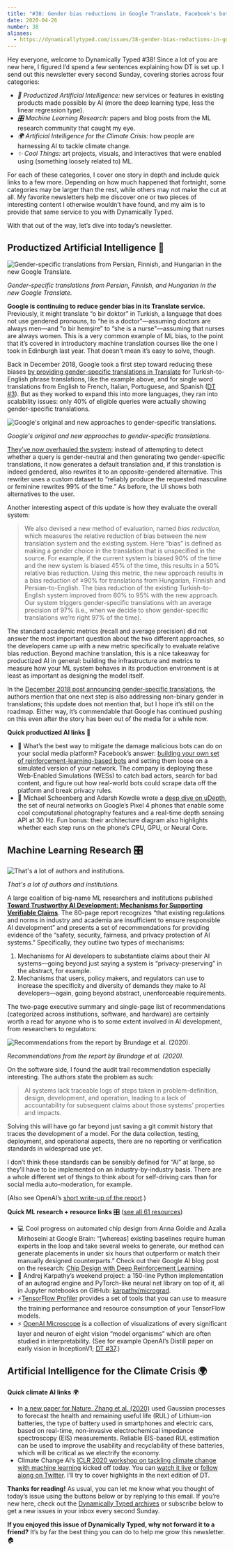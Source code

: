 ```yaml
---
title: "#38: Gender bias reductions in Google Translate, Facebook's bot simulation, and ML-based detection of battery degradation "
date: 2020-04-26
number: 38
aliases:
  - https://dynamicallytyped.com/issues/38-gender-bias-reductions-in-google-translate-facebook-s-bot-simulation-and-ml-based-detection-of-battery-degradation-240063
---
```


Hey everyone, welcome to Dynamically Typed #38!
Since a lot of you are new here, I figured I’d spend a few sentences explaining how DT is set up.
I send out this newsletter every second Sunday, covering stories across four categories:

* _🔌 Productized Artificial Intelligence:_ new services or features in existing products made possible by AI (more the deep learning type, less the linear regression type).
* _🎛 Machine Learning Research:_ papers and blog posts from the ML research community that caught my eye.
* _🌍 Artificial Intelligence for the Climate Crisis:_ how people are harnessing AI to tackle climate change.
* _✨ Cool Things:_ art projects, visuals, and interactives that were enabled using (something loosely related to) ML.

For each of these categories, I cover one story in depth and include quick links to a few more.
Depending on how much happened that fortnight, some categories may be larger than the rest, while others may not make the cut at all.
My favorite newsletters help me discover one or two pieces of interesting content I otherwise wouldn’t have found, and my aim is to provide that same service to you with Dynamically Typed.

With that out of the way, let’s dive into today’s newsletter.

## Productized Artificial Intelligence 🔌

![Gender-specific translations from Persian, Finnish, and Hungarian in the new Google Translate.](https://s3.amazonaws.com/revue/items/images/005/878/035/mail/8a2e6600f8b13d8f8d48a4ff11d55c09.png?1587831046)

_Gender-specific translations from Persian, Finnish, and Hungarian in the new Google Translate._

**Google is continuing to reduce gender bias in its Translate service.**
Previously, it might translate “o bir doktor” in Turkish, a language that does not use gendered pronouns, to “he is a doctor"—assuming doctors are always men—and "o bir hemşire” to “she is a nurse"—assuming that nurses are always women.
This is a very common example of ML bias, to the point that it’s covered in introductory machine translation courses like the one I took in Edinburgh last year.
That doesn’t mean it’s easy to solve, though.

Back in December 2018, Google took a first step toward reducing these biases [by providing gender-specific translations in Translate](https://ai.googleblog.com/2018/12/providing-gender-specific-translations.html?utm_campaign=Dynamically%20Typed&utm_medium=email&utm_source=Revue%20newsletter) for Turkish-to-English phrase translations, like the example above, and for single word translations from English to French, Italian, Portuguese, and Spanish ([DT #3](https://dynamicallytyped.com/issues/3-happy-holidays-149573?utm_campaign=Dynamically%20Typed&utm_medium=email&utm_source=Revue%20newsletter)).
But as they worked to expand this into more languages, they ran into scalability issues: only 40% of eligible queries were actually showing gender-specific translations.

![Google's original and new approaches to gender-specific translations.](https://s3.amazonaws.com/revue/items/images/005/878/845/mail/c4d7d7d487b38df5a92fe0d1d3ab11a5.png?1587883650)

_Google's original and new approaches to gender-specific translations._

[They’ve now overhauled the system](https://ai.googleblog.com/2018/12/providing-gender-specific-translations.html?utm_campaign=Dynamically%20Typed&utm_medium=email&utm_source=Revue%20newsletter): instead of attempting to detect whether a query is gender-neutral and then generating two gender-specific translations, it now generates a default translation and, if this translation is indeed gendered, also rewrites it to an opposite-gendered alternative.
This rewriter uses a custom dataset to “reliably produce the requested masculine or feminine rewrites 99% of the time.” As before, the UI shows both alternatives to the user.

Another interesting aspect of this update is how they evaluate the overall system:

> We also devised a new method of evaluation, named _bias reduction,_ which measures the relative reduction of bias between the new translation system and the existing system.
> Here “bias” is defined as making a gender choice in the translation that is unspecified in the source.
> For example, if the current system is biased 90% of the time and the new system is biased 45% of the time, this results in a 50% relative bias reduction.
> Using this metric, the new approach results in a bias reduction of ≥90% for translations from Hungarian, Finnish and Persian-to-English.
> The bias reduction of the existing Turkish-to-English system improved from 60% to 95% with the new approach.
> Our system triggers gender-specific translations with an average precision of 97% (i.e., when we decide to show gender-specific translations we’re right 97% of the time).

The standard academic metrics (recall and average precision) did not answer the most important question about the two different approaches, so the developers came up with a new metric specifically to evaluate relative bias reduction.
Beyond machine translation, this is a nice takeaway for productized AI in general: building the infrastructure and metrics to measure how your ML system behaves in its production environment is at least as important as designing the model itself.

In the [December 2018 post announcing gender-specific translations](https://ai.googleblog.com/2018/12/providing-gender-specific-translations.html?utm_campaign=Dynamically%20Typed&utm_medium=email&utm_source=Revue%20newsletter), the authors mention that one next step is also addressing non-binary gender in translations; this update does not mention that, but I hope it’s still on the roadmap.
Either way, it’s commendable that Google has continued pushing on this even after the story has been out of the media for a while now.

**Quick productized AI links 🔌**

* 🤖 What’s the best way to mitigate the damage malicious bots can do on your social media platform? Facebook’s answer: [building your own set of reinforcement-learning-based bots](https://research.fb.com/wp-content/uploads/2020/04/WES-Agent-based-User-Interaction-Simulation-on-Real-Infrastructure.pdf?utm_campaign=Dynamically%20Typed&utm_medium=email&utm_source=Revue%20newsletter) and setting them loose on a simulated version of your network. The company is deploying these Web-Enabled Simulations (WESs) to catch bad actors, search for bad content, and figure out how real-world bots could scrape data off the platform and break privacy rules.
* 📏 Michael Schoenberg and Adarsh Kowdle wrote a [deep dive on uDepth](http://ai.googleblog.com/2020/04/udepth-real-time-3d-depth-sensing-on.html?utm_campaign=Dynamically%20Typed&utm_medium=email&utm_source=Revue%20newsletter), the set of neural networks on Google’s Pixel 4 phones that enable some cool computational photography features and a real-time depth sensing API at 30 Hz. Fun bonus: their architecture diagram also highlights whether each step runs on the phone’s CPU, GPU, or Neural Core.

## Machine Learning Research 🎛

![That's a lot of authors and institutions.](https://s3.amazonaws.com/revue/items/images/005/879/701/mail/7f61f26e1ce8ae8bd86ac42f593f001b.png?1587894977)

_That's a lot of authors and institutions._

A large coalition of big-name ML researchers and institutions published [**Toward Trustworthy AI Development: Mechanisms for Supporting Verifiable Claims**](https://arxiv.org/abs/2004.07213?utm_campaign=Dynamically%20Typed&utm_medium=email&utm_source=Revue%20newsletter).
The 80-page report recognizes “that existing regulations and norms in industry and academia are insufficient to ensure responsible AI development” and presents a set of recommendations for providing evidence of the “safety, security, fairness, and privacy protection of AI systems.” Specifically, they outline two types of mechanisms:

1. Mechanisms for AI developers to substantiate claims about their AI systems—going beyond just saying a system is “privacy-preserving” in the abstract, for example.
2. Mechanisms that users, policy makers, and regulators can use to increase the specificity and diversity of demands they make to AI developers—again, going beyond abstract, unenforceable requirements.

The two-page executive summary and single-page list of recommendations (categorized across institutions, software, and hardware) are certainly worth a read for anyone who is to some extent involved in AI development, from researchers to regulators:

![Recommendations from the report by Brundage et al. (2020).](https://s3.amazonaws.com/revue/items/images/005/879/720/mail/85a6a88b914de55b62c42765449774dc.png?1587896163)

_Recommendations from the report by Brundage et al. (2020)._

On the software side, I found the audit trail recommendation especially interesting.
The authors state the problem as such:

> AI systems lack traceable logs of steps taken in problem-definition, design, development, and operation, leading to a lack of accountability for subsequent claims about those systems’ properties and impacts.

Solving this will have go far beyond just saving a git commit history that traces the development of a model.
For the data collection, testing, deployment, and operational aspects, there are no reporting or verification standards in widespread use yet.

I don’t think these standards can be sensibly defined for “AI” at large, so they’ll have to be implemented on an industry-by-industry basis.
There are a whole different set of things to think about for self-driving cars than for social media auto-moderation, for example.

(Also see OpenAI’s [short write-up of the report](https://openai.com/blog/improving-verifiability/?utm_campaign=Dynamically%20Typed&utm_medium=email&utm_source=Revue%20newsletter).)

**Quick ML research + resource links** 🎛 ([see all 61 resources](https://www.notion.so/adab36fecaea4306880898f41dcb9cb3?utm_campaign=Dynamically%20Typed&utm_medium=email&utm_source=Revue%20newsletter&v=cb3a74562c914234ac171931dad6c2e4))

* 💻 Cool progress on automated chip design from Anna Goldie and Azalia Mirhoseini at Google Brain: “[whereas] existing baselines require human experts in the loop and take several weeks to generate, our method can generate placements in under six hours that outperform or match their manually designed counterparts.” Check out their Google AI blog post on the research: [Chip Design with Deep Reinforcement Learning](http://ai.googleblog.com/2020/04/chip-design-with-deep-reinforcement.html?utm_campaign=Dynamically%20Typed&utm_medium=email&utm_source=Revue%20newsletter).
* 📓 Andrej Karpathy’s weekend project: a 150-line Python implementation of an autograd engine and PyTorch-like neural net library on top of it, all in Jupyter notebooks on GitHub: [karpathy/micrograd](https://github.com/karpathy/micrograd/blob/master/demo.ipynb?utm_campaign=Dynamically%20Typed&utm_medium=email&utm_source=Revue%20newsletter).
* ⚡️[TensorFlow Profiler](https://www.tensorflow.org/tensorboard/tensorboard_profiling_keras?utm_campaign=Dynamically%20Typed&utm_medium=email&utm_source=Revue%20newsletter) provides a set of tools that you can use to measure the training performance and resource consumption of your TensorFlow models.
* ⚡️ [OpenAI Microscope](https://openai.com/blog/microscope/?utm_campaign=Dynamically%20Typed&utm_medium=email&utm_source=Revue%20newsletter) is a collection of visualizations of every significant layer and neuron of eight vision “model organisms” which are often studied in interpretability. (See for example OpenAI’s Distill paper on early vision in InceptionV1; [DT #37](https://dynamicallytyped.com/issues/37-openai-s-neural-network-taxonomy-decoding-text-from-brain-implants-and-models-that-don-t-exist-236677?utm_campaign=Dynamically%20Typed&utm_medium=email&utm_source=Revue%20newsletter).)

## Artificial Intelligence for the Climate Crisis 🌍

**Quick climate AI links** 🌍

* In [a new paper for Nature, Zhang et al. (2020)](https://www.nature.com/articles/s41467-020-15235-7?utm_campaign=Dynamically%20Typed&utm_medium=email&utm_source=Revue%20newsletter) used Gaussian processes to forecast the health and remaining useful life (RUL) of Lithium-ion batteries, the type of battery used in smartphones and electric cars, based on real-time, non-invasive electrochemical impedance spectroscopy (EIS) measurements. Reliable EIS-based RUL estimation can be used to improve the usability and recyclability of these batteries, which will be critical as we electrify the economy.
* Climate Change AI’s [ICLR 2020 workshop on tackling climate change with machine learning](https://www.climatechange.ai/ICLR2020_workshop.html?utm_campaign=Dynamically%20Typed&utm_medium=email&utm_source=Revue%20newsletter) kicked off today. You can [watch it live](https://www.climatechange.ai/ICLR2020_workshop.html?utm_campaign=Dynamically%20Typed&utm_medium=email&utm_source=Revue%20newsletter) or [follow along on Twitter](https://twitter.com/ClimateChangeAI/status/1254285374748127233?utm_campaign=Dynamically%20Typed&utm_medium=email&utm_source=Revue%20newsletter). I’ll try to cover highlights in the next edition of DT.

**Thanks for reading!**
As usual, you can let me know what you thought of today’s issue using the buttons below or by replying to this email.
If you’re new here, check out the [Dynamically Typed archives](https://dynamicallytyped.com/?utm_campaign=Dynamically%20Typed&utm_medium=email&utm_source=Revue%20newsletter) or subscribe below to get a new issues in your inbox every second Sunday.

**If you enjoyed this issue of Dynamically Typed, why not forward it to a friend?**
It’s by far the best thing you can do to help me grow this newsletter.
🏠